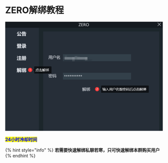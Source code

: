 # ZERO解绑教程

![](<../../.gitbook/assets/image (16) (1) (1) (1) (1) (1) (1).png>)

<mark style="color:blue;">**24小时冷却时间**</mark>

{% hint style="info" %}
**若需要快速解绑私聊若寒，只可快速解绑本群购买用户**
{% endhint %}
